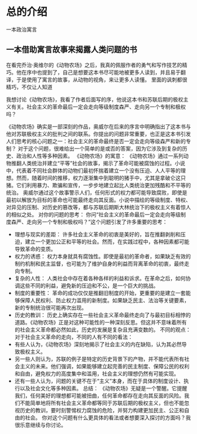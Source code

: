 # 总的介绍
一本政治寓言
## 一本借助寓言故事来揭露人类问题的书
在看完乔治·奥维尔的《动物农场》之后，我真的佩服作者的勇气和写作技艺的精巧。他在序中也提到了，自己是想要这本书尽可能地被更多人读到，并且易于翻译，于是使用了寓言的故事，从动物的视角，来让更多人读懂。
里面的讽刺都很精巧，不仅让人知道

我想讨论《动物农场》，我看了作者后面写的序，他说这本书和苏联后期的极权主义有关。社会主义的革命最后一定会走向等级制度森严、走向另一个专制和极权吗？

《动物农场》确实是一部深刻的作品，奥威尔在后来的序言中明确指出了这本书与他对苏联极权主义的批判之间的联系。你提出的问题非常重要，也正是这本书引发人们思考的核心问题之一：社会主义的革命最终是否一定会走向等级森严和新的专制？
对于这个问题，很难给出一个简单的是或否的答案，因为它涉及到复杂的历史、政治和人性等多种因素。
《动物农场》的寓意：
《动物农场》通过一系列动物推翻人类统治并建立“平等”社会的故事，揭示了革命可能被腐蚀的过程。小说中，代表着不同社会群体的动物们最初怀揣着建立一个没有压迫、人人平等的理想。然而，随着时间的推移，权力逐渐集中到聪明的猪手中，尤其是拿破仑这只猪。它们利用暴力、欺骗和宣传，一步步地建立起比人类统治更加残酷和不平等的统治。
奥威尔通过这个故事警示人们，任何形式的权力都可能导致腐败，即使是最初以解放为目标的革命也可能最终走向其反面。小说中描绘的等级制度、特权、对异见的压制、对历史的篡改等，都与苏联后期斯大林统治下的极权主义有着惊人的相似之处。
对你的问题的思考：
你问“社会主义的革命最后一定会走向等级制度森严、走向另一个专制和极权吗？”这个问题引发了许多重要的思考：
 * 理想与现实的差距： 许多社会主义革命的初衷是美好的，旨在推翻剥削和压迫，建立一个更加公正和平等的社会。然而，在实践过程中，各种因素都可能导致革命的变质。
 * 权力的诱惑： 权力本身就具有腐蚀性。即使是最初的革命者，如果缺乏有效的制约机制和民主监督，也可能为了维护自身的利益而背离革命的初衷，最终走向专制。
 * 复杂的人性： 人类社会中存在着各种各样的利益和诉求。在革命之后，如何协调这些不同的利益，避免新的压迫和不公，是一个巨大的挑战。
 * 制度的重要性： 革命的成功仅仅是推翻旧制度的开始，更重要的是建立一套能够保障人民权利、防止权力滥用的新制度。如果缺乏民主、法治等关键要素，新的专制统治很可能再次出现。
 * 历史的教训： 历史上确实存在一些社会主义革命最终走向了与最初目标相悖的道路。《动物农场》正是对这种可能性的一种深刻反思。但这并不意味着所有的社会主义革命都必然如此，历史的发展是复杂且充满变数的。
不同的观点：
对于社会主义革命的走向，不同的人有不同的看法：
 * 有些人认为，《动物农场》深刻地揭示了社会主义的内在缺陷，认为其必然导致极权主义。
 * 另一些人则认为，苏联的例子是特定的历史背景下的产物，并不能代表所有社会主义的未来。他们强调，如果能够建立起完善的民主制度、保障公民的权利和自由，避免权力的高度集中和滥用，社会主义的理想仍然有可能实现。
 * 还有一些人认为，问题的关键不在于“主义”本身，而在于具体的制度设计、执行以及社会文化等多种因素。
总结：
《动物农场》无疑是一个警醒。它提醒我们，任何美好的理想都可能被扭曲，任何革命都存在走向其反面的风险。我们不能简单地将所有社会主义革命都等同于苏联后期的极权主义，但也不能忽视历史的教训，要时刻警惕权力腐蚀的危险，并努力构建更加民主、公正和自由的社会。
你对这个问题有什么更具体的看法或者想要深入探讨的方面吗？我很乐意继续与你讨论。
